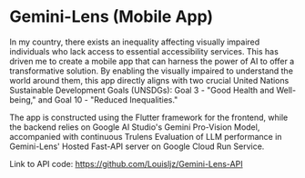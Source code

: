 # Gemini-Lens (Mobile App)

In my country, there exists an inequality affecting visually impaired individuals who lack access to essential accessibility services. This has driven me to create a mobile app that can harness the power of AI to offer a transformative solution. By enabling the visually impaired to understand the world around them, this app directly aligns with two crucial United Nations Sustainable Development Goals (UNSDGs): Goal 3 - "Good Health and Well-being," and Goal 10 - "Reduced Inequalities." 

The app is constructed using the Flutter framework for the frontend, while the backend relies on Google AI Studio's Gemini Pro-Vision Model, accompanied with continuous Trulens Evaluation of LLM performance in Gemini-Lens' Hosted Fast-API server on Google Cloud Run Service. 

Link to API code: https://github.com/Louisljz/Gemini-Lens-API

